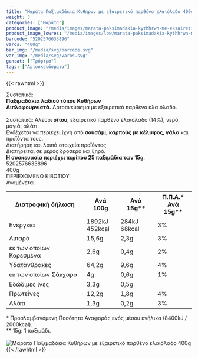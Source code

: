 ```yaml
---
title: "Μαράτα Παξιμαδάκια Kυθήρων με εξαιρετικό παρθένο ελαιόλαδο 400g"
weight: 3
categories: ["Μαράτα"]
product_image: "/media/images/marata-paksimadakia-kythhrwn-me-eksairetiko-partheno-elaiolado-400g.jpg"
product_image_lowres: "/media/images/low/marata-paksimadakia-kythhrwn-me-eksairetiko-partheno-elaiolado-400g.jpg"
barcode: "5202576633896"
varos: "400g"
bar_img: "/media/svg/barcode.svg"
var_img: "/media/svg/varos.svg"
gencat: ["Τρόφιμα"]
tags: ["Αρτοσκευάσματα"]
---
```

{{< rawhtml >}}

<div class="sload323"><div class="product"><div id="sistatika">Συστατικά:</div><div class="alltext"><b>Παξιμαδάκια λαδιού τύπου Κυθήρων</b><br><b>Διπλοφουρνιστά.</b> Αρτοσκεύασμα με εξαιρετικό παρθένο ελαιόλαδο.<br><br>Συστατικά: Αλεύρι <b>σίτου</b>, εξαιρετικό παρθένο ελαιόλαδο (14%), νερό, μαγιά, αλάτι.<br>Ενδέχεται να περιέχει ίχνη από <b>σουσάμι, καρπούς με κέλυφος, γάλα</b> και προϊόντα τους.</div><div id="loipa">Διατήρηση και λοιπά στοιχεία προϊόντος</div><div class="alltext">Διατηρείται σε μέρος δροσερό και ξηρό.<br><b>H συσκευασία περιέχει περίπου 25 παξιμάδια των 15g</b>.</div><div id="barcode"><div id="barimage1"></div><span id="bartext">5202576633896</span></div><div id="varos"><div id="varosimage1"></div><span id="varostext">400g</span></div><div id="kivotio">ΠΕΡΙΕΧΟΜΕΝΟ ΚΙΒΩΤΙΟΥ:<br>Αναμένεται</div><div class="tabout"><table id="diatable"><tbody><tr><th>Διατροφική δήλωση</th><th>Ανά 100g</th><th>Ανά 15g**</th><th>Π.Π.Α.*<br>Ανά 15g**</th></tr><tr><td class="texr2">Ενέργεια</td><td class="texr">1892kJ<br>452kcal</td><td class="texr">284kJ<br>68kcal</td><td class="texr">3%</td></tr><tr><td class="texr2">Λιπαρά</td><td class="texr">15,6g</td><td class="texr">2,3g</td><td class="texr">3%</td></tr><tr><td class="gray">εκ των οποίων Κορεσµένα</td><td class="gray2">2,6g</td><td class="gray2">0,4g</td><td class="gray2">2%</td></tr><tr><td class="texr2">Yδατάνθρακες</td><td class="texr">64,2g</td><td class="texr">9,6g</td><td class="texr">4%</td></tr><tr><td class="gray">εκ των οποίων Σάκχαρα</td><td class="gray2">4g</td><td class="gray2">0,6g</td><td class="gray2">1%</td></tr><tr><td class="texr2">Eδώδιμες ίνες</td><td class="texr">3,3g</td><td class="texr">0,5g</td><td class="texr"></td></tr><tr><td class="texr2">Πρωτεΐνες</td><td class="texr">12,2g</td><td class="texr">1,8g</td><td class="texr">4%</td></tr><tr><td class="texr2">Αλάτι</td><td class="texr">1,3g</td><td class="texr">0,2g</td><td class="texr">3%</td></tr></tbody></table></div><div class="alltext">* Προσλαμβανόμενη Ποσότητα Αναφοράς ενός μέσου ενήλικα (8400kJ / 2000kcal).<br>** 15g: 1 παξιμάδι.</div><br><div class="pimg"><img alt="Μαράτα Παξιμαδάκια Kυθήρων με εξαιρετικό παρθένο ελαιόλαδο 400g" title="Μαράτα Παξιμαδάκια Kυθήρων με εξαιρετικό παρθένο ελαιόλαδο 400g" src="/media/images/marata-paksimadakia-kythhrwn-me-eksairetiko-partheno-elaiolado-400g.jpg"></div></div></div>
{{< /rawhtml >}}


